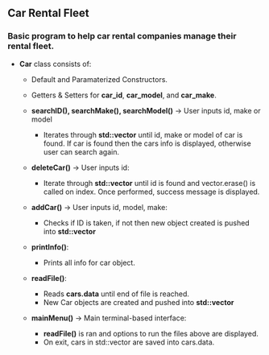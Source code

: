 ## Car Rental Fleet

### Basic program to help car rental companies manage their rental fleet.

* **Car** class consists of:
  *  Default and Paramaterized Constructors.
    
  *  Getters & Setters for **car_id**, **car_model**, and **car_make**.
    
  *  **searchID(), searchMake(), searchModel()** -> User inputs id, make or model
      * Iterates through **std::vector** until id, make or model of car is found. If car is found then the cars info is displayed, otherwise user can search again.

  *  **deleteCar()** -> User inputs id:
      * Iterate through **std::vector** until id is found and vector.erase() is called on index. Once performed, success message is displayed.

  *  **addCar()** -> User inputs id, model, make:
      * Checks if ID is taken, if not then new object created is pushed into **std::vector**

  *  **printInfo()**:
      * Prints all info for car object.

  *  **readFile()**:
      * Reads **cars.data** until end of file is reached.
      * New Car objects are created and pushed into **std::vector**

  *  **mainMenu()** -> Main terminal-based interface:
      * **readFile()** is ran and options to run the files above are displayed.
      * On exit, cars in std::vector are saved into cars.data.
